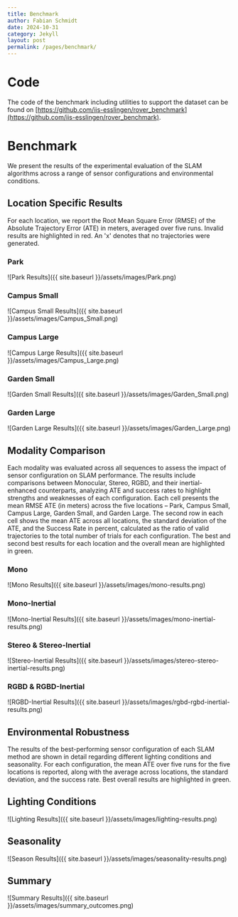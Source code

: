```yaml
---
title: Benchmark
author: Fabian Schmidt
date: 2024-10-31
category: Jekyll
layout: post
permalink: /pages/benchmark/
---
```

# Code
The code of the benchmark including utilities to support the dataset can be found on [https://github.com/iis-esslingen/rover_benchmark](https://github.com/iis-esslingen/rover_benchmark).
# Benchmark
We present the results of the experimental evaluation of the SLAM algorithms across a range of sensor configurations and environmental conditions.
## Location Specific Results
For each location, we report the Root Mean Square Error (RMSE) of the Absolute Trajectory Error (ATE) in meters, averaged over five runs. Invalid results are highlighted in red. An 'x' denotes that no trajectories were generated. 
### Park
![Park Results]({{ site.baseurl }}/assets/images/Park.png)

### Campus Small
![Campus Small Results]({{ site.baseurl }}/assets/images/Campus_Small.png)
### Campus Large
![Campus Large Results]({{ site.baseurl }}/assets/images/Campus_Large.png)

### Garden Small
![Garden Small Results]({{ site.baseurl }}/assets/images/Garden_Small.png)

### Garden Large
![Garden Large Results]({{ site.baseurl }}/assets/images/Garden_Large.png)

## Modality Comparison
Each modality was evaluated across all sequences to assess the impact of sensor configuration on SLAM performance. The results include comparisons between Monocular, Stereo, RGBD, and their inertial-enhanced counterparts, analyzing ATE and success rates to highlight strengths and weaknesses of each configuration.
Each cell presents the mean RMSE ATE (in meters) across the five locations – Park, Campus Small, Campus Large, Garden Small, and Garden Large. The second row in each cell shows the mean ATE across all locations, the standard deviation of the ATE, and the Success Rate in percent, calculated as the ratio of valid trajectories to the total number of trials for each configuration. The best and second best results for each location and the overall mean are highlighted in green.

### Mono
![Mono Results]({{ site.baseurl }}/assets/images/mono-results.png)

### Mono-Inertial
![Mono-Inertial Results]({{ site.baseurl }}/assets/images/mono-inertial-results.png)

### Stereo & Stereo-Inertial
![Stereo-Inertial Results]({{ site.baseurl }}/assets/images/stereo-stereo-inertial-results.png)

### RGBD & RGBD-Inertial
![RGBD-Inertial Results]({{ site.baseurl }}/assets/images/rgbd-rgbd-inertial-results.png)

## Environmental Robustness
The results of the best-performing sensor configuration of each SLAM method are shown in detail regarding different lighting conditions and seasonality. For each configuration, the mean ATE over five runs for the five locations is reported, along with the average across locations, the standard deviation, and the success rate. Best overall results are highlighted in green.

## Lighting Conditions
![Lighting Results]({{ site.baseurl }}/assets/images/lighting-results.png)

## Seasonality
![Season Results]({{ site.baseurl }}/assets/images/seasonality-results.png)

## Summary
![Summary Results]({{ site.baseurl }}/assets/images/summary_outcomes.png)
